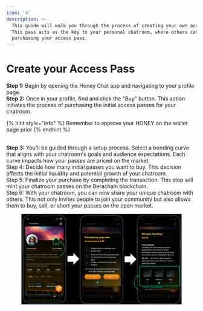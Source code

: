 ```yaml
---
icon: '4'
description: >-
  This guide will walk you through the process of creating your own access pass.
  This pass acts as the key to your personal chatroom, where others can join by
  purchasing your access pass.
---
```


# Create your Access Pass

**Step 1:** Begin by opening the Honey Chat app and navigating to your profile page. \
**Step 2:** Once in your profile, find and click the "Buy" button. This action initiates the process of purchasing the initial access passes for your chatroom.

{% hint style="info" %}
Remember to approve your HONEY on the wallet page prior
{% endhint %}

\
**Step 3:** You'll be guided through a setup process. Select a bonding curve that aligns with your chatroom's goals and audience expectations. Each curve impacts how your passes are priced on the market.\
Step 4: Decide how many initial passes you want to buy. This decision affects the initial liquidity and potential growth of your chatroom.\
Step 5: Finalize your purchase by completing the transaction. This step will mint your chatroom passes on the Berachain blockchain.\
Step 6: With your chatroom, you can now share your unique chatroom with others. This not only invites people to join your community but also allows them to buy, sell, or short your passes on the open market.

<figure><img src="../.gitbook/assets/Honey Chat Test (6).png" alt=""><figcaption></figcaption></figure>
